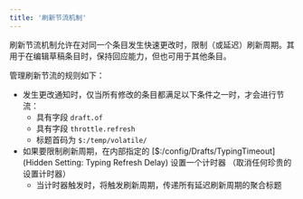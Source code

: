 ```yaml
---
title: '刷新节流机制'
---
```


刷新节流机制允许在对同一个条目发生快速更改时，限制（或延迟）刷新周期。其用于在编辑草稿条目时，保持回应能力，但也可用于其他条目。

管理刷新节流的规则如下：

* 发生更改通知时，仅当所有修改的条目都满足以下条件之一时，才会进行节流：
    * 具有字段 `draft.of`
    * 具有字段 `throttle.refresh`
    * 标题首码为 `$:/temp/volatile/`
* 如果要限制刷新周期，在内部指定的 [$:/config/Drafts/TypingTimeout](Hidden Setting: Typing Refresh Delay) 设置一个计时器 （取消任何珍贵的设置计时器）
    * 当计时器触发时，将触发刷新周期，传递所有延迟刷新周期的聚合标题
